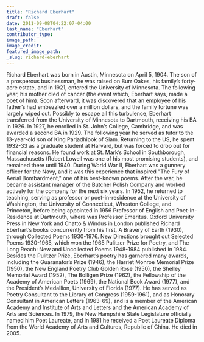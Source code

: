 ```yaml
---
title: "Richard Eberhart"
draft: false
date: 2011-09-08T04:22:07-04:00
last_name: "Eberhart"
contributor_type:
image_path:
image_credit:
featured_image_path:
_slug: richard-eberhart
---
```


Richard Eberhart was born in Austin, Minnesota on April 5, 1904. The son of a prosperous businessman, he was raised on Burr Oakes, his family’s forty-acre estate, and in 1921, entered the University of Minnesota. The following year, his mother died of cancer (the event which, Eberhart says, made a poet of him). Soon afterward, it was discovered that an employee of his father’s had embezzled over a million dollars, and the family fortune was largely wiped out. Possibly to escape all this turbulence, Eberhart transferred from the University of Minnesota to Dartmouth, receiving his BA in 1926. In 1927, he enrolled in St. John’s College, Cambridge, and was awarded a second BA in 1929. The following year he served as tutor to the 13-year-old son of King Parjadhipok of Siam. Returning to the US, he spent 1932-33 as a graduate student at Harvard, but was forced to drop out for financial reasons. He found work at St. Mark’s School in Southborough, Massachusetts (Robert Lowell was one of his most promising students), and remained there until 1940. During World War II, Eberhart was a gunnery officer for the Navy, and it was this experience that inspired "The Fury of Aerial Bombardment," one of his best-known poems. After the war, he became assistant manager of the Butcher Polish Company and worked actively for the company for the next six years. In 1952, he returned to teaching, serving as professor or poet-in-residence at the University of Washington, the University of Connecticut, Wheaton College, and Princeton, before being appointed in 1956 Professor of English and Poet-In-Residence at Dartmouth, where was Professor Emeritus. Oxford University Press in New York and Chatto & Windus in London published Richard Eberhart’s books concurrently from his first, A Bravery of Earth (1930), through Collected Poems 1930-1976. New Directions brought out Selected Poems 1930-1965, which won the 1965 Pulitzer Prize for Poetry, and The Long Reach: New and Uncollected Poems 1948-1984 published in 1984. Besides the Pulitzer Prize, Eberhart’s poetry has garnered many awards, including the Guaranator’s Prize (1946), the Harriet Monroe Memorial Prize (1950), the New England Poetry Club Golden Rose (1950), the Shelley Memorial Award (1952), The Bolligen Prize (1962), the Fellowship of the Academy of American Poets (1969), the National Book Award (1977), and the President’s Medallion, University of Florida (1977). He has served as Poetry Consultant to the Library of Congress (1959-1961), and as Honorary Consultant in American Letters (1963-69), and is a member of the American Academy and Institute of Arts and Letters and the American Academy of Arts and Sciences. In 1979, the New Hampshire State Legislature officially named him Poet Laureate, and in 1981 he received a Poet Laureate Diploma from the World Academy of Arts and Cultures, Republic of China. He died in 2005.

